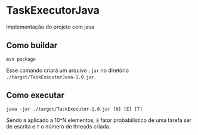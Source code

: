 # TaskExecutorJava
Implementação do projeto com java

## Como buildar

```
mvn package
```

Esse comando criará um arquivo `.jar` no diretório `./target/TaskExecutorJava-1.0.jar`.

## Como executar

```
java -jar ./target/TaskExecutor-1.0.jar [N] [E] [T]
```

Sendo `N` aplicado a 10^N elementos, `E` fator probabilístico de uma tarefa ser de escrita e `T` o número de threads criada.
